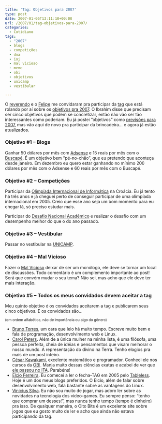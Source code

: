 ```yaml
---
title: 'Tag: Objetivos para 2007'
type: post
date: 2007-01-05T13:11:10+00:00
url: /2007/01/tag-objetivos-para-2007/
categories:
  - Cotidiano
tags:
  - "2007"
  - blogs
  - competições
  - dna
  - ioi
  - mal vicioso
  - meme
  - obi
  - objetivos
  - unicamp
  - vestibular

---
```

O [reverendo][1] e o [Felipe][2] me convidaram pra participar da [tag][3] que está rolando por aí sobre os [objetivos pra 2007][4]. O Ibrahim disse que precisam ser cinco objetivos que podem se concretizar, então não vão ser tão interessantes como poderiam. Eu já postei “objetivos” como [previsões para 2007][5], mas vão aqui de novo pra participar da brincadeira… e agora já estão atualizados.

### Objetivo #1 – Blogs

Ganhar 50 dólares por mês com [Adsense][6] e 15 reais por mês com o [Buscapé][7]. É um objetivo bem “pé-no-chão”, que eu pretendo que aconteça desde janeiro. Em dezembro eu quero estar ganhando no mínimo 200 dólares por mês com o Adsense e 60 reais por mês com o Buscapé.

### Objetivo #2 – Competições

Participar da [Olimpíada Internacional de Informática][8] na Croácia. Eu já tento há três anos e já cheguei perto de conseguir participar de uma olimpíada internacional em 2005. Creio que esse ano seja um bom momento para eu chegar lá, só preciso estudar mais.

Participar do [Desafio Nacional Acadêmico][9] e realizar o desafio com um desempenho melhor do que o do ano passado.

### Objetivo #3 – Vestibular

Passar no vestibular na [UNICAMP][10].

### Objetivo #4 – Mal Vicioso

Fazer o [Mal Vicioso][11] deixar de ser um monólogo, ele deve se tornar um local de discussões. Todo comentário é um complemento importante ao post! Será que convém mudar o seu tema? Não sei, mas acho que ele deve ter mais interação.

### Objetivo #5 – Todos os meus convidados devem aceitar a tag

Meu quinto objetivo é os convidados aceitarem a tag e publicarem seus cinco objetivos. E os convidados são…

<small>(em ordem alfabética, não de importância ou algo do gênero)</small>

  * [Bruno Torres][12], um cara que leio há muito tempo. Escreve muito bem e fala de programação, desenvolvimento web e Linux.
  * [Carol Peters][11]. Além de a única mulher na minha lista, é uma filósofa, uma pessoa perfeita, cheia de idéias e pensamentos que visam melhorar o nosso mundo. A representação do divino na Terra. Tenho elogios pra mais de um post inteiro.
  * [César Kawakami][13], excelente matemático e programador. Conheci ele nos cursos da [OBI][14]. Manja muito dessas ciências exatas e acabei de ver que [ele passou no ITA][15]. Parabéns!
  * [Elcio Ferreira][16]. Eu comecei a ler o fecha-TAG em 2005 pelo [Tableless][17]. Hoje é um dos meus blogs preferidos. O Elcio, além de falar sobre desenvolvimento web, fala bastante sobre as vantagens do Linux.
  * [Vinicius Silva][18]. Eu não sou muito de jogar, mas adoro ler sobre as novidades na tecnologia dos video-games. Eu sempre penso: “tenho que comprar um desses!”, mas nunca tenho tempo (tempo é dinheiro) pra isso. De qualquer maneira, o Oito Bits é um excelente site sobre jogos que eu gosto muito de ler e acho que ainda não estava participando da tag.

 [1]: http://1001gatos.org/
 [2]: http://felipecn.com/wp/
 [3]: http://1001gatos.org/tagobjetivos2007/
 [4]: http://felipecn.com/wp/2006/12/31/objetivos-para-2007/
 [5]: http://tiagomadeira.net/2006/12/11/minhas-previsoes-para-2007/
 [6]: http://www.google.com/adsense/
 [7]: http://www.buscape.com.br/
 [8]: http://www.hsin.hr/ioi2007/
 [9]: http://www.dna2006.org/
 [10]: http://www.unicamp.br/
 [11]: http://malvicioso.com/
 [12]: http://brunotorres.net/
 [13]: http://firer.info/
 [14]: http://olimpiada.ic.unicamp.br/
 [15]: http://www.ita.br/vestibular/relacao/2007/classificados2007.htm
 [16]: http://blog.elcio.com.br/
 [17]: http://www.tableless.com.br/
 [18]: http://www.oitobits.net/

